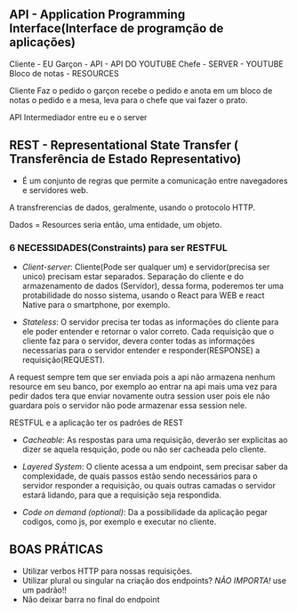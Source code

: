 ## API - Application Programming Interface(Interface de programção de aplicações)

Cliente - EU
Garçon - API - API DO YOUTUBE
Chefe - SERVER - YOUTUBE
Bloco de notas - RESOURCES

Cliente Faz o pedido o garçon recebe o pedido e anota em um bloco de notas o pedido e a mesa, leva para o chefe que vai fazer o prato.

API Intermediador entre eu e o server 

## REST - Representational State Transfer ( Transferência de Estado Representativo)
* É um conjunto de regras que permite a comunicação entre navegadores e servidores web. 

A transfrerencias de dados, geralmente, usando o protocolo HTTP.

Dados = Resources seria então, uma entidade, um objeto.

### 6 NECESSIDADES(Constraints) para ser RESTFUL

- _Client-server_: Cliente(Pode ser qualquer um) e servidor(precisa ser unico) precisam estar separados.
Separação do cliente e do armazenamento de dados (Servidor), dessa forma, poderemos ter uma protabilidade do nosso sistema, usando o React para WEB e react Native para o smartphone, por exemplo.

- _Stateless_: O servidor precisa ter todas as informações do cliente para ele poder entender e retornar o valor correto.
Cada requisição que o cliente faz para o servidor, devera conter todas as informações necessarias para o servidor entender e responder(RESPONSE) a requisição(REQUEST).

A request sempre tem que ser enviada pois a api não armazena nenhum resource em seu banco, por exemplo ao entrar na api mais uma vez para pedir dados tera que enviar novamente outra session user pois ele não guardara pois o servidor não pode armazenar essa session nele.

RESTFUL e a aplicação ter os padrões de REST

- _Cacheable_: As respostas para uma requisição, deverão ser explicitas ao dizer se aquela resquição, pode ou não ser cacheada pelo cliente.

-  _Layered System_: O cliente acessa a um endpoint, sem precisar saber da complexidade, de quais passos estão sendo necessários para o servidor responder a requisição, ou quais outras camadas o servidor estará lidando, para que a requisição seja respondida.

- _Code on demand (optional)_: Da a possibilidade da aplicação pegar codigos, como js, por exemplo e executar no cliente.

## BOAS PRÁTICAS
- Utilizar verbos HTTP para nossas requisições.
- Utilizar plural ou singular na criação dos endpoints? _NÃO IMPORTA!_ use um padrão!!
- Não deixar barra no final do endpoint